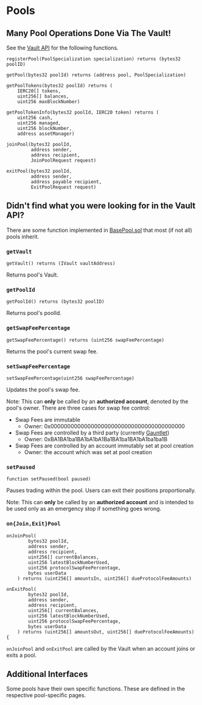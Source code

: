 # Pools

## Many Pool Operations Done Via The Vault!

See the [Vault API](../the-vault.md) for the following functions.

```
registerPool(PoolSpecialization specialization) returns (bytes32 poolID)

getPool(bytes32 poolId) returns (address pool, PoolSpecialization)

getPoolTokens(bytes32 poolId) returns (
    IERC20[] tokens,
    uint256[] balances,
    uint256 maxBlockNumber)
    
getPoolTokenInfo(bytes32 poolId, IERC20 token) returns (
    uint256 cash,
    uint256 managed,
    uint256 blockNumber,
    address assetManager)
 
joinPool(bytes32 poolId,
         address sender,
         address recipient,
         JoinPoolRequest request)
         
exitPool(bytes32 poolId,
         address sender,
         address payable recipient,
         ExitPoolRequest request)
```

## Didn't find what you were looking for in the Vault API?

There are some function implemented in [BasePool.sol](https://github.com/balancer-labs/balancer-v2-monorepo/blob/master/pkg/pool-utils/contracts/BasePool.sol) that most (if not all) pools inherit.&#x20;

### `getVault`

```
getVault() returns (IVault vaultAddress)
```

Returns pool's Vault.

### `getPoolId`

```
getPoolId() returns (bytes32 poolID)
```

Returns pool's poolId.

### `getSwapFeePercentage`

```
getSwapFeePercentage() returns (uint256 swapFeePercentage) 
```

Returns the pool's current swap fee.

### `setSwapFeePercentage`

```
setSwapFeePercentage(uint256 swapFeePercentage)
```

Updates the pool's swap fee.&#x20;

Note: This can **only** be called by an **authorized account**, denoted by the pool's owner. There are three cases for swap fee control:

* Swap Fees are immutable
  * Owner: 0x0000000000000000000000000000000000000000
* Swap Fees are controlled by a third party (currently [Gauntlet](https://medium.com/balancer-protocol/balancer-partners-with-gauntlet-to-make-dynamic-fee-pools-a-reality-97b3fb1760df))
  * Owner: 0xBA1BA1ba1BA1bA1bA1Ba1BA1ba1BA1bA1ba1ba1B
* Swap Fees are controlled by an account immutably set at pool creation
  * Owner: the account which was set at pool creation

### `setPaused`

```
function setPaused(bool paused)
```

Pauses trading within the pool. Users can exit their positions proportionally.

Note: This can **only** be called by an **authorized account** and is intended to be used only as an emergency stop if something goes wrong.

### `on{Join,Exit}Pool`

```
onJoinPool(
        bytes32 poolId,
        address sender,
        address recipient,
        uint256[] currentBalances,
        uint256 latestBlockNumberUsed,
        uint256 protocolSwapFeePercentage,
        bytes userData
    ) returns (uint256[] amountsIn, uint256[] dueProtocolFeeAmounts)
    
onExitPool(
        bytes32 poolId,
        address sender,
        address recipient,
        uint256[] currentBalances,
        uint256 latestBlockNumberUsed,
        uint256 protocolSwapFeePercentage,
        bytes userData
    ) returns (uint256[] amountsOut, uint256[] dueProtocolFeeAmounts) {
```

`onJoinPool` and `onExitPool` are called by the Vault when an account joins or exits a pool.

## Additional Interfaces

Some pools have their own specific functions. These are defined in the respective pool-specific pages.
